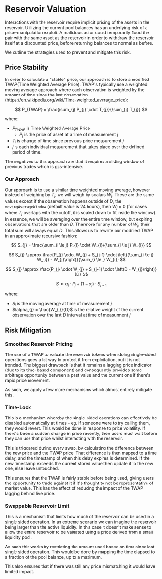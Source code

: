 # Reservoir Valuation

Interactions with the reservoir require implicit pricing of the assets in the reservoir. Utilizing the current pool balances has an underlying risk of a price-manipulation exploit. A malicious actor could temporarily flood the pair with the same asset as the reservoir in order to withdraw the reservoir itself at a discounted price, before returning balances to normal as before.

We outline the strategies used to prevent and mitigate this risk.


## Price Stability
In order to calculate a "stable" price, our approach is to store a modified TWAP(Time Weighted Average Price). TWAP's typically use a weighted moving average approach where each observation is weighted by the amount of time since the last observation (https://en.wikipedia.org/wiki/Time-weighted_average_price):

$$
P_{TWAP} = \frac{\sum_{j} P_{j} \cdot T_{j}}{\sum_{j} T_{j}}
$$

where:
- $P_{TWAP}$ is Time Weighted Average Price
    - $P_{j}$ is the price of asset at a time of measurement $j$
- $T_{j}$ is change of time since previous price measurement $j$
- $j$ is each individual measurement that takes place over the defined period of time.

The negatives to this approach are that it requires a sliding window of previous trades which is gas-intensive.

### Our Approach

Our approach is to use a similar time weighted moving average, however instead of weighing by $T_{j}$, we will weigh by scalars $W_{j}$. These are the same values except if the observation happens outside of $D$, the `movingAverageWindow` (default value is 24 hours), then $W_{j}=0$ (for cases where $T_{j}$ overlaps with the cutoff, it is scaled down to fit inside the window). In essence, we will be averaging over the entire time window, but expiring observations that are older than $D$. Therefore for any number of $W_{j}$, their total sum will always equal $D$. This allows us to rewrite our modified TWAP in an approximate recursive fashion:

$$
S_{j} = \frac{\sum_{i \le j} P_{i} \cdot W_{i}}{\sum_{i \le j} W_{i}}
$$

$$
S_{j} \approx \frac{P_{j} \cdot W_{j} + S_{j-1} \cdot \left((\sum_{i \le j} W_{i}) - W_{j}\right)}{\sum_{i \le j} W_{i}}
$$

$$
S_{j} \approx \frac{P_{j} \cdot W_{j} + S_{j-1} \cdot \left(D - W_{j}\right)}{D}
$$

$$
S_{j} \approx \alpha_{j} \cdot P_{j} + (1 - \alpha_{j}) \cdot S_{j-1}
$$

where:
- $S_{j}$ is the moving average at time of measurement $j$
- $\alpha_{j} = \frac{W_{j}}{D}$ is the relative weight of the current observation over the last $D$ interval at time of measurment $j$


## Risk Mitigation

### Smoothed Reservoir Pricing

The use of a TWAP to valuate the reservoir tokens when doing single-sided operations goes a lot way to protect it from exploitation, but it is not ironclad.
The biggest drawback is that it remains a lagging price indicator (due to its time-based component) and consequently provides some arbitrage opportunity between a past value and the current one if there's rapid price movement.

As such, we apply a few more mechanisms which almost entirely mitigate this.

### Time-Lock

This is a mechanism whereby the single-sided operations can effectively be disabled automatically at times - eg. if someone were to try calling them, they would revert.
This would be done in response to price volatility.
If there's been a sudden change in price recently, then users must wait before they can use that price whilst interacting with the reservoir.

This is triggered during every swap, by calculating the difference between the new price and the TWAP price.
That difference is then mapped to a time delay, and the timestamp of when this delay expires is determined.
If the new timestamp exceeds the current stored value then update it to the new one, else leave untouched.

This ensures that the TWAP is fairly stable before being used, giving users the opportunity to trade against it if it's thought to not be representative of market value.
This has the effect of reducing the impact of the TWAP lagging behind live price.

### Swappable Reservoir Limit

This is a mechanism that limits how much of the reservoir can be used in a single sided operation.
In an extreme scenario we can imagine the reservoir being larger than the active liquidity.
In this case it doesn't make sense to allow the entire reservoir to be valuated using a price derived from a small liquidity pool.

As such this works by restricting the amount used based on time since last single sided operation.
This would be done by mapping the time elapsed to a fraction of the pool balance, up to a maximum.

This also ensures that if there was still any price mismatching it would have limited impact.  
